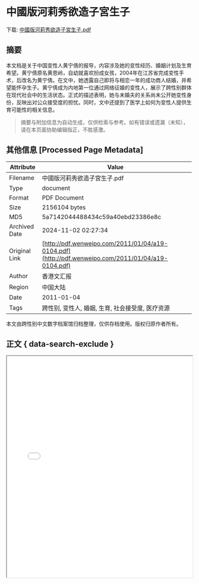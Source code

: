 # 中國版河莉秀欲造子宮生子

<!-- tcd_download_link -->
下载: <a href="../中國版河莉秀欲造子宮生子.pdf" download>中國版河莉秀欲造子宮生子.pdf</a>
<!-- tcd_download_link_end -->

## 摘要

<!-- tcd_abstract -->
本文档是关于中国变性人黄宁倩的报导，内容涉及她的变性经历、婚姻计划及生育希望。黄宁倩原名黄恩岭，自幼就喜欢扮成女孩，2004年在江苏省完成变性手术，后改名为黄宁倩。在文中，她透露自己即将与相恋一年的成功商人结婚，并希望能怀孕生子。黄宁倩成为内地第一位通过网络征婚的变性人，展示了跨性别群体在现代社会中的生活状态。正式的描述表明，她与未婚夫的关系尚未公开她变性身份，反映出对公众接受度的担忧。同时，文中还提到了医学上如何为变性人提供生育可能性的相关信息。

<!-- tcd_abstract_end -->

> 摘要与附加信息为自动生成，仅供检索与参考。如有错误或遗漏（未知），请在本页面协助编辑指正，不胜感激。

## 其他信息 [Processed Page Metadata]

| Attribute       | Value                                  |
|-----------------|----------------------------------------|
| Filename        | 中國版河莉秀欲造子宮生子.pdf                             |
| Type            | document                                 |
| Format          | PDF Document                               |
| Size            | 2156104 bytes                           |
| MD5             | 5a7142044488434c59a40ebd23386e8c                                  |
| Archived Date   | 2024-11-02 02:27:34                             |
| Original Link   | [http://pdf.wenweipo.com/2011/01/04/a19-0104.pdf](http://pdf.wenweipo.com/2011/01/04/a19-0104.pdf)                         |
| Author          | 香港文汇报                               |
| Region          | 中国大陆                               |
| Date            | 2011-01-04                                 |
| Tags            | 跨性别, 变性人, 婚姻, 生育, 社会接受度, 医疗资源                                 |

本文由跨性别中文数字档案馆归档整理，仅供存档使用。版权归原作者所有。


## 正文 { data-search-exclude }

<!-- tcd_main_text -->
<iframe src="../中國版河莉秀欲造子宮生子.pdf" width="100%" height="600px">
    <p>无法显示PDF，请下载查看。</p>
</iframe>
<!-- tcd_main_text_end -->

